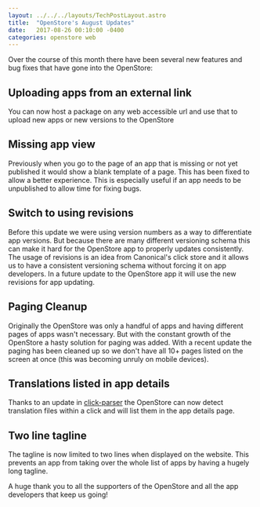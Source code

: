 ```yaml
---
layout: ../../../layouts/TechPostLayout.astro
title:  "OpenStore's August Updates"
date:   2017-08-26 00:10:00 -0400
categories: openstore web
---
```


Over the course of this month there have been several new features and bug fixes
that have gone into the OpenStore:

## Uploading apps from an external link

You can now host a package on any web accessible url and use that to upload
new apps or new versions to the OpenStore

## Missing app view

Previously when you go to the page of an app that is missing or not yet published
it would show a blank template of a page. This has been fixed to allow a better
experience. This is especially useful if an app needs to be unpublished to
allow time for fixing bugs.

## Switch to using revisions

Before this update we were using version numbers as a way to differentiate app
versions. But because there are many different versioning schema this can make
it hard for the OpenStore app to properly updates consistently. The usage of
revisions is an idea from Canonical's click store and it allows us to have a
consistent versioning schema without forcing it on app developers. In a future
update to the OpenStore app it will use the new revisions for app updating.

## Paging Cleanup

Originally the OpenStore was only a handful of apps and having different pages
of apps wasn't necessary. But with the constant growth of the OpenStore a
hasty solution for paging was added. With a recent update the paging has
been cleaned up so we don't have all 10+ pages listed on the screen at once
(this was becoming unruly on mobile devices).

## Translations listed in app details

Thanks to an update in [click-parser](https://github.com/bhdouglass/click-parser)
the OpenStore can now detect translation files within a click and will list them
in the app details page.

## Two line tagline

The tagline is now limited to two lines when displayed on the website. This
prevents an app from taking over the whole list of apps by having a hugely
long tagline.

A huge thank you to all the supporters of the OpenStore and all the app
developers that keep us going!
